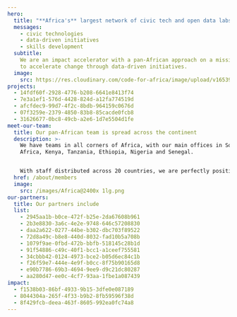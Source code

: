 ```yaml
---
hero:
  title: "**Africa's** largest network of civic tech and open data labs"
  messages:
    - civic technologies
    - data-driven initiatives
    - skills development
  subtitle:
    We are an impact accelerator with a pan-African approach on a mission
    to accelerate change through data-driven initiatives.
  image:
    src: https://res.cloudinary.com/code-for-africa/image/upload/v1653902690/codeforafrica/images/Group_4429_shcof8.png
projects:
  - 14fdf60f-2928-4776-b208-6641e8413f74
  - 7e3a1ef1-576d-4428-824d-a12fa774519d
  - afcfdec9-99d7-4f2c-8bdb-964159c0676d
  - 07f3259e-2379-4850-83b8-85cacde0fcb8
  - 31626677-0bc8-49cb-a2e6-1d7e5504d1fe
meet-our-team:
  title: Our pan-African team is spread across the continent
  description: >-
    We have teams in all corners of Africa, with our main offices in South
    Africa, Kenya, Tanzania, Ethiopia, Nigeria and Senegal.


    With staff distributed across 20 countries, we are perfectly positioned to tackle issues facing African citizens.
  href: /about/members
  image:
    src: /images/Africa@2400x 1lg.png
our-partners:
  title: Our partners include
  list:
    - 2945aa1b-b0ce-472f-b25e-2da67608b961
    - 2b3e8830-3a6c-4e2e-9748-646c57208830
    - daa2a622-0277-44be-b302-dbc703f89522
    - 72d8a49c-b8e8-440d-8032-fad10b5a708b
    - 1079f9ae-0fbd-472b-bbfb-518145c28b1d
    - 91f54886-c49c-40f1-bcc1-a1ceef755581
    - 34cbbb42-0124-4973-bce2-b05d6ec84c1b
    - f26f59e7-444e-4e9f-b0cc-8f75b90165d8
    - e90b7786-69b3-4694-9ee9-d9c21dc80287
    - aa280d47-ee0c-4cf7-93aa-1fbe1a087439
impact:
  - f1538b03-86bf-4933-9b15-3dfe0e087189
  - 8044304a-265f-4f33-b9b2-8fb59596f38d
  - 8f429fcb-deea-463f-8605-992ea0fc74a8
---
```

